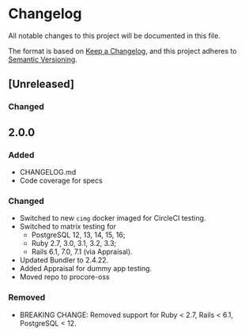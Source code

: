 # Changelog

All notable changes to this project will be documented in this file.

The format is based on [Keep a Changelog](https://keepachangelog.com/en/1.1.0/),
and this project adheres to [Semantic Versioning](https://semver.org/spec/v2.0.0.html).

## [Unreleased]

### Changed




## 2.0.0

### Added

- CHANGELOG.md
- Code coverage for specs

### Changed

- Switched to new `cimg` docker imaged for CircleCI testing.
- Switched to matrix testing for
  - PostgreSQL 12, 13, 14, 15, 16;
  - Ruby 2.7, 3.0, 3.1, 3.2, 3.3;
  - Rails 6.1, 7.0, 7.1 (via Appraisal).
- Updated Bundler to 2.4.22.
- Added Appraisal for dummy app testing.
- Moved repo to procore-oss

### Removed

- BREAKING CHANGE: Removed support for Ruby < 2.7, Rails < 6.1, PostgreSQL < 12.
